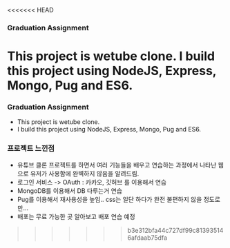 <<<<<<< HEAD
### Graduation Assignment

This project is wetube clone.
I build this project using NodeJS, Express, Mongo, Pug and ES6.
=======
### Graduation Assignment

- This project is wetube clone.
- I build this project using NodeJS, Express, Mongo, Pug and ES6.

### 프로젝트 느낀점
- 유튜브 클론 프로젝트를 하면서 여러 기능들을 배우고 연습하는 과정에서 나타난 웹으로 유저가 사용함에 완벽하지 않음을 알려드림.
- 로그인 서비스 -> OAuth : 카카오, 깃허브 를 이용해서 연습
- MongoDB를 이용해서 DB 다루는거 연습
- Pug를 이용해서 재사용성을 높임.. css는 일단 하다가 완전 불편하지 않을 정도로만...
- 배포는 무료 가능한 곳 알아보고 배포 연습 예정
>>>>>>> b3e312bfa44c727df99c813935146afdaab75dfa
